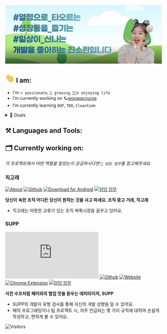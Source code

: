 <p align="center">
<img src = "images/banner.png" width = "600px">
</p>

## <img src = "images/hello.gif" width = "30px"> I am:
- I'm `🔥 passionate`, `🌱 growing`, `🤹🏻‍♀️ enjoying life`
- I’m currently working on 🪐[woowacourse](https://woowacourse.github.io/)
- I’m currently learning `OOP`, `TDD`, `CleanCode`

<details>
<summary>🎯 Goals </summary>
<h3>🗓 2030</h3>
<pre>
🌎 <b>파워(기술)블로거</b>
    - 양보단 질로 승부하기
    - 코멘트로 활발한 토론하기
💪🏻 <b>하나를 깊게 이해하기</b>
    - 하나를 깊게 마스터하여 새로운 기술이나 처음 써보는 기술도 금방 익힐 수 있는 능력 갖추기
</pre>
<h3>🗓 2040</h3>
<pre>
👭 <b>친구하고 싶은 사람</b>
    - 같은 40대에게도, 한참 어린 20대에게도, 조금 높은 50대에게도 친구하고 싶은 사람
    - 모든 이의 의견을 잘 들어줄 수 있는 사람
    - 논리와 근거 없이 내 주장을 고집하지 않는 사람
💬 <b>회고 21년차</b> 
    - 누구보다 내가 더 나를 잘 아는 사람
    - 아는 것에 그치지 않고 발전하기 위해 노력하는 사람 
</pre>
</div>
</details>

    
## ⚒ Languages and Tools:



## 🗂 Currently working on:
_각 프로젝트에서 어떤 역할을 맡았는지 궁금하시다면 ` 🚀 담당 업무 `를 참고해주세요._

### 직고래

[![About](http://img.shields.io/badge/-_💡_About-blue?style=flat&link=https://sites.google.com/woowahan.com/wooteco-demo/%EC%A7%81%EA%B3%A0%EB%9E%98)](https://sites.google.com/woowahan.com/wooteco-demo/%EC%A7%81%EA%B3%A0%EB%9E%98) 
[![Github](http://img.shields.io/badge/-Github-black?style=flat&logo=Github&link=https://github.com/woowacourse-teams/2020-seller-lee-company)](https://github.com/woowacourse-teams/2020-seller-lee-company) 
[![Download for Android](http://img.shields.io/badge/-_📲_Download_for_Android-white?style=flat&link=https://play.google.com/store/apps/details?id=com.sellerleecompany.jikgorae&hl=en_US)](https://play.google.com/store/apps/details?id=com.sellerleecompany.jikgorae&hl=en_US)
[![담당 업무](http://img.shields.io/badge/-_🚀_담당_업무-white?style=flat&&link=)](projects/JIKGORAE.md) 

**당신이 속한 조직 어디든 당신이 원하는 것을 사고 파세요. 조직 중고 거래, 직고래**
- 직고래는 따뜻한 교류가 있는 조직 벼룩시장을 꿈꾸고 있어요.

### SUPP
[![About](http://img.shields.io/badge/-_💡_About-blue?style=flat&link=https://github.com/woowa-supp/supp/blob/master/README.md)](https://github.com/woowa-supp/supp/blob/master/README.md) [![Github](http://img.shields.io/badge/-Github-black?style=flat&logo=Github&link=https://github.com/woowa-supp)](https://github.com/woowa-supp) [![Website](http://img.shields.io/badge/-_🌎_Website-white?style=flat&link=https://d10qlfpm4ciz64.cloudfront.net/)](https://d10qlfpm4ciz64.cloudfront.net/)
[![Chrome Extension](http://img.shields.io/badge/-_🎁_Chrome_Extension-white?style=flat&link=https://chrome.google.com/webstore/detail/supp-chrome-extension/ohpbfpoinegeoajhhpolgghcfmcbflnc?hl=ko&authuser=1)](https://chrome.google.com/webstore/detail/supp-chrome-extension/ohpbfpoinegeoajhhpolgghcfmcbflnc?hl=ko&authuser=1)
[![담당 업무](http://img.shields.io/badge/-_🚀_담당_업무-white?style=flat&&link=)](projects/SUPP.md) 

**식전 수프처럼 페어와의 협업 맛을 돋우는 애피타이저, SUPP**
- SUPP의 개발자 유형 검사를 통해 자신의 개발 성향을 알 수 있어요.
- 페어 프로그래밍이나 팀 프로젝트 시, 자주 언급되는 몇 가지 규칙에 대하여 손쉽게 작성하고, 편하게 볼 수 있어요.

![Visitors](https://komarev.com/ghpvc/?username=jnsorn&label=visitors&color=yellowgreen)
